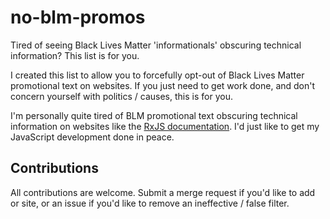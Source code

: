 # no-blm-promos
Tired of seeing Black Lives Matter 'informationals' obscuring technical information? This list is for you. 
 
I created this list to allow you to forcefully opt-out of Black Lives Matter promotional text on websites. If you just need to get work done, and don't concern yourself with politics / causes, this is for you.

I'm personally quite tired of BLM promotional text obscuring technical information on websites like the [RxJS documentation](https://rxjs.io). I'd just like to get my JavaScript development done in peace.

## Contributions

All contributions are welcome. Submit a merge request if you'd like to add or site, or an issue if you'd like to remove an ineffective / false filter.
